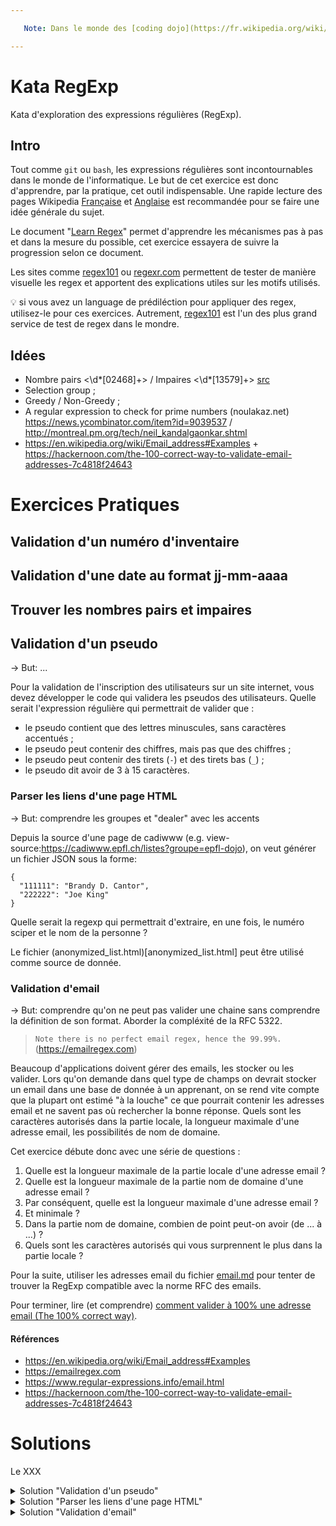 ```yaml
---

   Note: Dans le monde des [coding dojo](https://fr.wikipedia.org/wiki/Coding_dojo), ceci est la donnée d'un "[kata](https://fr.wikipedia.org/wiki/Coding_dojo#Kata)" dans le sens d'un exercice de programmation. Ce document est en cours d'élaboration, toutes propositions, idées, pull request, etc... seront très appréciées.

---
```


# Kata RegExp
Kata d'exploration des expressions régulières (RegExp).

## Intro
Tout comme `git` ou `bash`, les expressions régulières sont incontournables dans 
le monde de l'informatique. Le but de cet exercice est donc d'apprendre, par la 
pratique, cet outil indispensable. Une rapide lecture des pages Wikipedia 
[Française](https://fr.wikipedia.org/wiki/Expression_r%C3%A9guli%C3%A8re) et 
[Anglaise](https://en.wikipedia.org/wiki/Regular_expression) est recommandée 
pour se faire une idée générale du sujet.

Le document "[Learn
Regex](https://github.com/ziishaned/learn-regex/blob/master/README-fr.md)" permet 
d'apprendre les mécanismes pas à pas et dans la mesure du possible, cet 
exercice essayera de suivre la progression selon ce document.

Les sites comme [regex101](https://regex101.com) ou 
[regexr.com](https://regexr.com) permettent de tester de manière visuelle les 
regex et apportent des explications utiles sur les motifs utilisés.

 💡 si vous avez un language de prédiléction pour appliquer des regex, utilisez-le pour ces exercices. Autrement, [regex101](https://regex101.com) est l'un des plus grand service de test de regex dans le mondre.


## Idées
* Nombre pairs \<\d*[02468]+\> / Impaires \<\d*[13579]+\> [src](https://www.abracadabrapdf.net/ressources-et-tutos/abracadabragrep/grep-pour-indesign-detecter-chiffres-pairs-et-impairs/)
* Selection group ;
* Greedy / Non-Greedy ;
* A regular expression to check for prime numbers (noulakaz.net) https://news.ycombinator.com/item?id=9039537 / http://montreal.pm.org/tech/neil_kandalgaonkar.shtml
* https://en.wikipedia.org/wiki/Email_address#Examples + https://hackernoon.com/the-100-correct-way-to-validate-email-addresses-7c4818f24643
  
# Exercices Pratiques

## Validation d'un numéro d'inventaire

## Validation d'une date au format jj-mm-aaaa

## Trouver les nombres pairs et impaires

## Validation d'un pseudo

→ But: ...

Pour la validation de l'inscription des utilisateurs sur un site internet, vous
devez développer le code qui validera les pseudos des utilisateurs. Quelle
serait l'expression régulière qui permettrait de valider que :
  * le pseudo contient que des lettres minuscules, sans caractères accentués ;
  * le pseudo peut contenir des chiffres, mais pas que des chiffres ;
  * le pseudo peut contenir des tirets (`-`) et des tirets bas (`_`)  ;
  * le pseudo dit avoir de 3 à 15 caractères.


### Parser les liens d'une page HTML

→ But: comprendre les groupes et "dealer" avec les accents

Depuis la source d'une page de cadiwww (e.g.
view-source:https://cadiwww.epfl.ch/listes?groupe=epfl-dojo), on veut générer un
fichier JSON sous la forme:
```
{
  "111111": "Brandy D. Cantor",
  "222222": "Joe King"
}
```

Quelle serait la regexp qui permettrait d'extraire, en une fois, le numéro sciper et le nom de la personne ? 

Le fichier (anonymized_list.html)[anonymized_list.html] peut être utilisé comme source de donnée.

### Validation d'email

→ But: comprendre qu'on ne peut pas valider une chaine sans comprendre la
définition de son format. Aborder la compléxité de la RFC 5322. 

> `Note there is no perfect email regex, hence the 99.99%.` (https://emailregex.com)

Beaucoup d'applications doivent gérer des emails, les stocker ou les valider.
Lors qu'on demande dans quel type de champs on devrait stocker un email dans une
base de donnée à un apprenant, on se rend vite compte que la plupart ont estimé 
"à la louche" ce que pourrait contenir les adresses email et ne savent pas où
rechercher la bonne réponse. Quels sont les caractères autorisés dans la partie
locale, la longueur maximale d'une adresse email, les possibilités de nom de
domaine.

Cet exercice débute donc avec une série de questions :

  1. Quelle est la longueur maximale de la partie locale d'une adresse email ?
  1. Quelle est la longueur maximale de la partie nom de domaine d'une adresse email ?
  1. Par conséquent, quelle est la longueur maximale d'une adresse email ?
  1. Et minimale ?
  1. Dans la partie nom de domaine, combien de point peut-on avoir (de ... à ...) ?
  1. Quels sont les caractères autorisés qui vous surprennent le plus dans la partie locale ?


Pour la suite, utiliser les adresses email du fichier [email.md](assets/emails.md) 
pour tenter de trouver la RegExp compatible avec la norme RFC des emails.

Pour terminer, lire (et comprendre) [comment valider à 100% une adresse email (The 100% correct way)](https://hackernoon.com/the-100-correct-way-to-validate-email-addresses-7c4818f24643).

#### Références
* https://en.wikipedia.org/wiki/Email_address#Examples
* https://emailregex.com
* https://www.regular-expressions.info/email.html
* https://hackernoon.com/the-100-correct-way-to-validate-email-addresses-7c4818f24643


# Solutions
Le XXX

<details>
  <summary>Solution "Validation d'un pseudo"</summary>

```js
... not yet
```
</details>


<details>
  <summary>Solution "Parser les liens d'une page HTML"</summary>

```js
\?sciper=([0-9]{1,})[^0-9]>(.*?)<\/a>
https://regex101.com/r/4G0JO8/2
```
</details>


<details>
  <summary>Solution "Validation d'email"</summary>

```js
(?:[a-z0-9!#$%&'*+/=?^_`{|}~-]+(?:\.[a-z0-9!#$%&'*+/=?^_`{|}~-]+)*|"(?:[\x01-\x08\x0b\x0c\x0e-\x1f\x21\x23-\x5b\x5d-\x7f]|\\[\x01-\x09\x0b\x0c\x0e-\x7f])*")@(?:(?:[a-z0-9](?:[a-z0-9-]*[a-z0-9])?\.)+[a-z0-9](?:[a-z0-9-]*[a-z0-9])?|\[(?:(?:25[0-5]|2[0-4][0-9]|[01]?[0-9][0-9]?)\.){3}(?:25[0-5]|2[0-4][0-9]|[01]?[0-9][0-9]?|[a-z0-9-]*[a-z0-9]:(?:[\x01-\x08\x0b\x0c\x0e-\x1f\x21-\x5a\x53-\x7f]|\\[\x01-\x09\x0b\x0c\x0e-\x7f])+)\])

Lire https://www.regular-expressions.info/email.html et https://hackernoon.com/the-100-correct-way-to-validate-email-addresses-7c4818f24643 !
```
</details>
